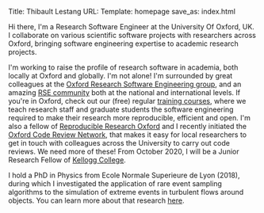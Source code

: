 Title: Thibault Lestang
URL:
Template: homepage
save_as: index.html

Hi there, I'm a Research Software Engineer at the University Of Oxford, UK.
I collaborate on various scientific software projects with researchers across Oxford, bringing software engineering expertise to academic research projects.

I'm working to raise the profile of research software in academia, both locally at Oxford and globally.
I'm not alone!
I'm surrounded by great colleagues at the [Oxford Research Software Engineering group](https://www.rse.ox.ac.uk), and an amazing [RSE community](https://researchsoftware.org) both at the national and international levels.
If you're in Oxford, check out our (free) regular [training courses](https://www.rse.ox.ac.uk/training), where we teach research staff and graduate students the software engineering required to make their research more reproducible, efficient and open.
I'm also a fellow of [Reproducible Research Oxford](https://ox.ukrn.org) and I recently initiated the [Oxford Code Review Network](https://github.com/OxfordCodeReviewNet/forum), that makes it easy for local researchers to get in touch with colleagues across the University to carry out code reviews.
We need more of these!
From October 2020, I will be a Junior Research Fellow of [Kellogg College](https://www.kellogg.ox.ac.uk).

I hold a PhD in Physics from Ecole Normale Superieure de Lyon (2018), during which I investigated the application of rare event sampling algorithms to the simulation of extreme events in turbulent flows around objects. You can learn more about that research [here](https://www.cambridge.org/core/journals/journal-of-fluid-mechanics/article/numerical-study-of-extreme-mechanical-force-exerted-by-a-turbulent-flow-on-a-bluff-body-by-direct-and-rareevent-sampling-techniques/AF7125593B78B17A8CA9958E0985D55B).

